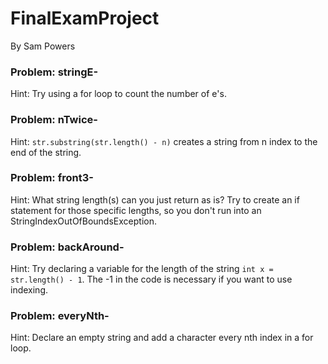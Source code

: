 # FinalExamProject
By Sam Powers

### Problem: stringE-
Hint: Try using a for loop to count the number of e's.

### Problem: nTwice-
Hint: `str.substring(str.length() - n)` creates a string from n index to the end of the string.

### Problem: front3-
Hint: What string length(s) can you just return as is? Try to create an if statement for those specific lengths, so you don't run into an StringIndexOutOfBoundsException.

### Problem: backAround-
Hint: Try declaring a variable for the length of the string `int x = str.length() - 1`. The -1 in the code is necessary if you want to use indexing.

### Problem: everyNth-
Hint: Declare an empty string and add a character every nth index in a for loop.


